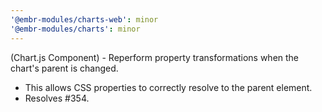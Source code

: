 ```yaml
---
'@embr-modules/charts-web': minor
'@embr-modules/charts': minor
---
```


(Chart.js Component) - Reperform property transformations when the chart's parent is changed. 
- This allows CSS properties to correctly resolve to the parent element.
- Resolves #354.